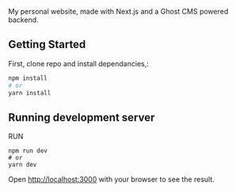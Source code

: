 My personal website, made with Next.js and a Ghost CMS powered backend.

## Getting Started

First, clone repo and install dependancies,:

```bash
npm install
# or
yarn install
```

## Running development server

RUN
```
npm run dev
# or
yarn dev

```
Open [http://localhost:3000](http://localhost:3000) with your browser to see the result.
